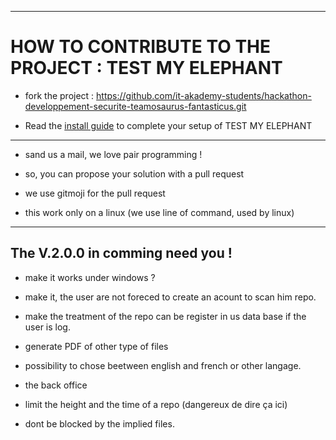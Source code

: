 ------------------------------------------------------------------------------
# HOW TO CONTRIBUTE TO THE PROJECT : TEST MY ELEPHANT
* fork the project : https://github.com/it-akademy-students/hackathon-developpement-securite-teamosaurus-fantasticus.git

* Read the [install guide](INSTALL.md) to complete your setup of TEST MY ELEPHANT
-------------------------------------------------------
* sand us a mail, we love pair programming ! 

* so, you can propose your solution with a pull request

* we use gitmoji for the pull request

*  this work only on a linux (we use line of command, used by linux)
-------------------------------------------------------------------------
## The V.2.0.0 in comming need you !

* make it works under windows ?

* make it, the user are not foreced to create an acount to scan him repo. 

* make the treatment of the repo can be register in us data base if the user is log. 

* generate PDF of other type of files 

*  possibility to chose beetween english and french or other langage.

* the back office

* limit the height and the time of a repo (dangereux de dire ça ici)

* dont be blocked by the implied files.




